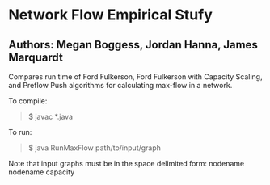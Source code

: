 Network Flow Empirical Stufy
=========
Authors: Megan Boggess, Jordan Hanna, James Marquardt
---------
Compares run time of Ford Fulkerson, Ford Fulkerson with Capacity Scaling, and Preflow Push algorithms for calculating max-flow in a network.

To compile:
> $ javac *.java

To run:
> $ java RunMaxFlow path/to/input/graph

Note that input graphs must be in the space delimited form:
nodename nodename capacity